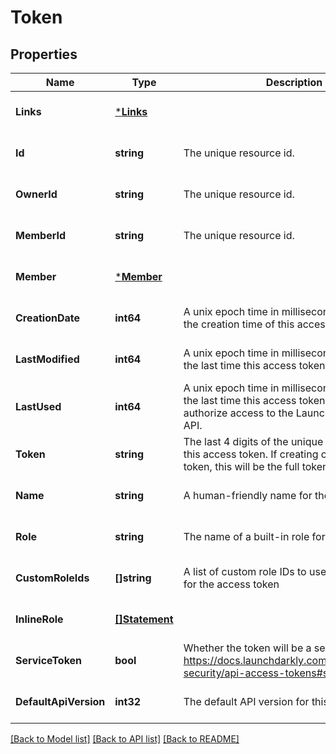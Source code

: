 # Token

## Properties
Name | Type | Description | Notes
------------ | ------------- | ------------- | -------------
**Links** | [***Links**](Links.md) |  | [optional] [default to null]
**Id** | **string** | The unique resource id. | [optional] [default to null]
**OwnerId** | **string** | The unique resource id. | [optional] [default to null]
**MemberId** | **string** | The unique resource id. | [optional] [default to null]
**Member** | [***Member**](Member.md) |  | [optional] [default to null]
**CreationDate** | **int64** | A unix epoch time in milliseconds specifying the creation time of this access token. | [optional] [default to null]
**LastModified** | **int64** | A unix epoch time in milliseconds specifying the last time this access token was modified. | [optional] [default to null]
**LastUsed** | **int64** | A unix epoch time in milliseconds specifying the last time this access token was used to authorize access to the LaunchDarkly REST API. | [optional] [default to null]
**Token** | **string** | The last 4 digits of the unique secret key for this access token. If creating or resetting the token, this will be the full token secret. | [optional] [default to null]
**Name** | **string** | A human-friendly name for the access token | [optional] [default to null]
**Role** | **string** | The name of a built-in role for the token | [optional] [default to null]
**CustomRoleIds** | **[]string** | A list of custom role IDs to use as access limits for the access token | [optional] [default to null]
**InlineRole** | [**[]Statement**](Statement.md) |  | [optional] [default to null]
**ServiceToken** | **bool** | Whether the token will be a service token https://docs.launchdarkly.com/home/account-security/api-access-tokens#service-tokens | [optional] [default to null]
**DefaultApiVersion** | **int32** | The default API version for this token | [optional] [default to null]

[[Back to Model list]](../README.md#documentation-for-models) [[Back to API list]](../README.md#documentation-for-api-endpoints) [[Back to README]](../README.md)


